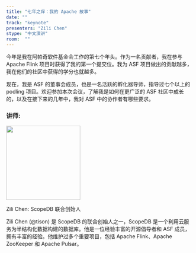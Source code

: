```yaml
---
title: "七年之痒：我的 Apache 故事"
date: ""
track: "keynote"
presenters: "Zili Chen"
stype: "中文演讲"
room:  ""
---
```


今年是我在阿帕奇软件基金会工作的第七个年头。作为一名贡献者，我在参与 Apache Flink 项目时获得了我的第一个提交位。我为 ASF 项目做出的贡献越多，我在他们的社区中获得的学分也就越多。

现在，我是 ASF 的董事会成员，也是一名活跃的孵化器导师，指导过七个以上的 podling 项目。欢迎参加本次会议，了解我是如何在更广泛的 ASF 社区中成长的，以及在接下来的几年中，我对 ASF 中的协作者有哪些要求。

### 讲师:


<img src="https://sessionize.com/image/09df-400o400o1-NXMWPfZTqBRnxHMRJKnVpD.jpg" width="200" /><br/>

Zili Chen: ScopeDB 联合创始人

Zili Chen (@tison) 是 ScopeDB 的联合创始人之一，ScopeDB 是一个利用云服务为半结构化数据构建的数据库。他是一位经验丰富的开源倡导者和 ASF 成员，拥有丰富的经验。他维护过多个重要项目，包括 Apache Flink、Apache ZooKeeper 和 Apache Pulsar。